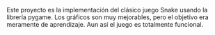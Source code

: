 Este proyecto es la implementación del clásico juego Snake usando la librería pygame.
Los gráficos son muy mejorables, pero el objetivo era meramente de aprendizaje.
Aun así el juego es totalmente funcional.
